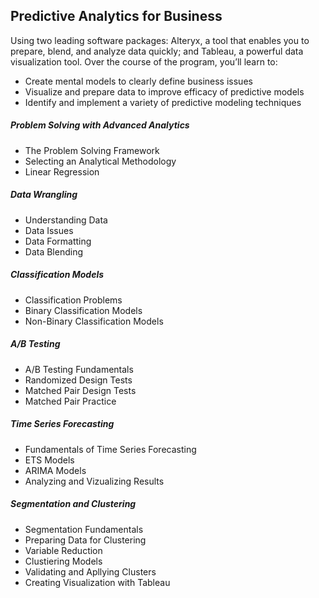 ## Predictive Analytics for Business 

Using two leading software packages: Alteryx, a tool that enables you to prepare, blend, and analyze data quickly; and Tableau, a 
powerful data visualization tool. Over the course of the program, you’ll learn to:

- Create mental models to clearly define business issues
- Visualize and prepare data to improve efficacy of predictive models
- Identify and implement a variety of predictive modeling techniques


##### Problem Solving with Advanced Analytics
 - The Problem Solving Framework
 - Selecting an Analytical Methodology 
 - Linear Regression

##### Data Wrangling
  - Understanding Data
  - Data Issues
  - Data Formatting
  - Data Blending

##### Classification Models
  - Classification Problems
  - Binary Classification Models
  - Non-Binary Classification Models

##### A/B Testing
  - A/B Testing Fundamentals
  - Randomized Design Tests
  - Matched Pair Design Tests
  - Matched Pair Practice

##### Time Series Forecasting
  - Fundamentals of Time Series Forecasting
  - ETS Models
  - ARIMA Models
  - Analyzing and Vizualizing Results

##### Segmentation and Clustering
  - Segmentation Fundamentals
  - Preparing Data for Clustering
  - Variable Reduction
  - Clustiering Models
  - Validating and Apllying Clusters
  - Creating Visualization with Tableau


